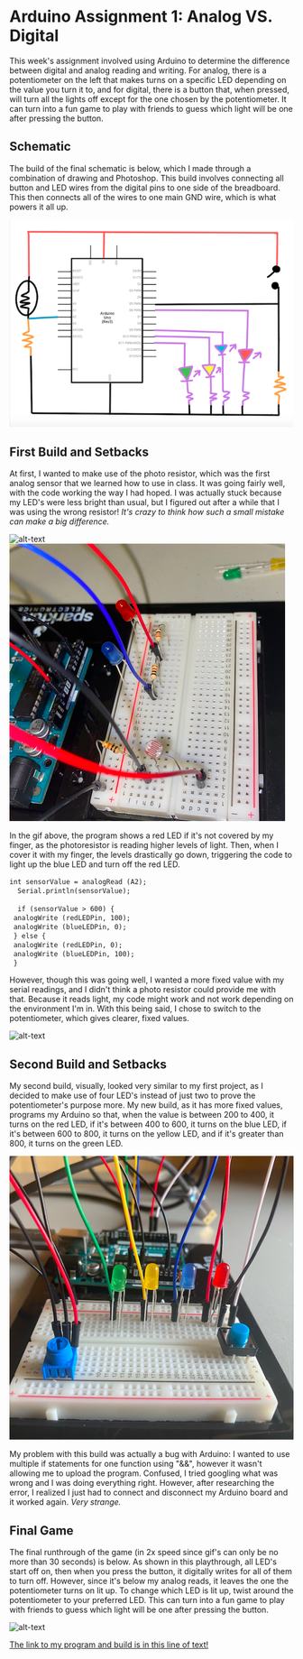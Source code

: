 # Arduino Assignment 1: Analog VS. Digital
This week's assignment involved using Arduino to determine the difference between digital and analog reading and writing. For analog, there is a potentiometer on the left that makes turns on a specific LED depending on the value you turn it to, and for digital, there is a button that, when pressed, will turn all the lights off except for the one chosen by the potentiometer. It can turn into a fun game to play with friends to guess which light will be one after pressing the button.

## Schematic
The build of the final schematic is below, which I made through a combination of drawing and Photoshop. This build involves connecting all button and LED wires from the digital pins to one side of the breadboard. This then connects all of the wires to one main GND wire, which is what powers it all up.

![](images/schematic.png)

## First Build and Setbacks
At first, I wanted to make use of the photo resistor, which was the first analog sensor that we learned how to use in class. It was going fairly well, with the code working the way I had hoped. I was actually stuck because my LED's were less bright than usual, but I figured out after a while that I was using the wrong resistor! _It's crazy to think how such a small mistake can make a big difference._

![alt-text](images/photoresistor.gif) ![](images/trial1.png)

In the gif above, the program shows a red LED if it's not covered by my finger, as the photoresistor is reading higher levels of light. Then, when I cover it with my finger, the levels drastically go down, triggering the code to light up the blue LED and turn off the red LED.

    int sensorValue = analogRead (A2);
      Serial.println(sensorValue);

      if (sensorValue > 600) {
     analogWrite (redLEDPin, 100);
     analogWrite (blueLEDPin, 0);
     } else {
     analogWrite (redLEDPin, 0);
     analogWrite (blueLEDPin, 100);
     }

However, though this was going well, I wanted a more fixed value with my serial readings, and I didn't think a photo resistor could provide me with that. Because it reads light, my code might work and not work depending on the environment I'm in. With this being said, I chose to switch to the potentiometer, which gives clearer, fixed values.

![alt-text](images/potentiometer.gif)

## Second Build and Setbacks
My second build, visually, looked very similar to my first project, as I decided to make use of four LED's instead of just two to prove the potentiometer's purpose more. My new build, as it has more fixed values, programs my Arduino so that, when the value is between 200 to 400, it turns on the red LED, if it's between 400 to 600, it turns on the blue LED, if it's between 600 to 800, it turns on the yellow LED, and if it's greater than 800, it turns on the green LED.

![](images/trial2.png)

My problem with this build was actually a bug with Arduino: I wanted to use multiple if statements for one function using "&&", however it wasn't allowing me to upload the program. Confused, I tried googling what was wrong and I was doing everything right. However, after researching the error, I realized I just had to connect and disconnect my Arduino board and it worked again. _Very strange._

## Final Game
The final runthrough of the game (in 2x speed since gif's can only be no more than 30 seconds) is below. As shown in this playthrough, all LED's start off on, then when you press the button, it digitally writes for all of them to turn off. However, since it's below my analog reads, it leaves the one the potentiometer turns on lit up. To change which LED is lit up, twist around the potentiometer to your preferred LED. This can turn into a fun game to play with friends to guess which light will be one after pressing the button.

![alt-text](images/finalgame.gif)

[The link to my program and build is in this line of text!](https://vimeo.com/477128172)

